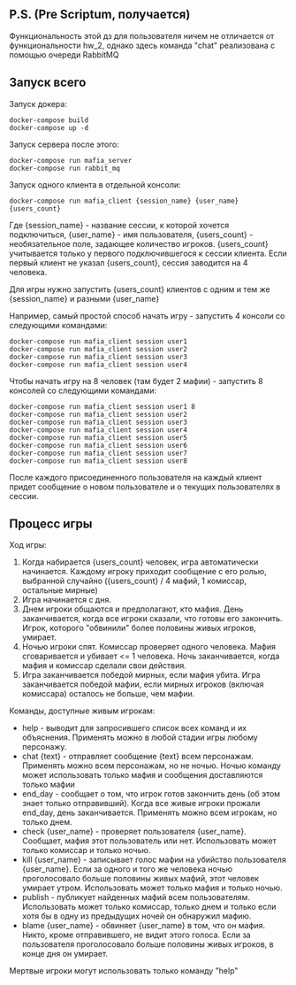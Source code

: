 ## P.S. (Pre Scriptum, получается)

Функциональность этой дз для пользователя ничем не отличается от функциональности hw_2, однако здесь команда "chat" реализована с помощью очереди RabbitMQ

## Запуск всего

Запуск докера:

```
docker-compose build
docker-compose up -d
```

Запуск сервера после этого:

```
docker-compose run mafia_server
docker-compose run rabbit_mq
```

Запуск одного клиента в отдельной консоли:
```
docker-compose run mafia_client {session_name} {user_name} {users_count}
```
Где {session_name} - название сессии, к которой хочется подключиться, {user_name} - имя пользователя, {users_count} - необязательное поле, задающее количество игроков.
{users_count} учитывается только у первого подключившегося к сессии клиента. Если первый клиент не указал {users_count}, сессия заводится на 4 человека.

Для игры нужно запустить {users_count} клиентов с одним и тем же {session_name} и разными {user_name}

Например, самый простой способ начать игру - запустить 4 консоли со следующими командами:

```
docker-compose run mafia_client session user1
docker-compose run mafia_client session user2
docker-compose run mafia_client session user3
docker-compose run mafia_client session user4
```

Чтобы начать игру на 8 человек (там будет 2 мафии) - запустить 8 консолей со следующими командами:

```
docker-compose run mafia_client session user1 8
docker-compose run mafia_client session user2
docker-compose run mafia_client session user3
docker-compose run mafia_client session user4
docker-compose run mafia_client session user5
docker-compose run mafia_client session user6
docker-compose run mafia_client session user7
docker-compose run mafia_client session user8
```

После каждого присоединенного пользователя на каждый клиент придет сообщение о новом пользователе и о текущих пользователях в сессии.

## Процесс игры

Ход игры:
1. Когда набирается {users_count} человек, игра автоматически начинается. Каждому игроку приходит сообщение с его ролью, выбранной случайно ({users_count} / 4 мафий, 1 комиссар, остальные мирные)
2. Игра начинается с дня.
3. Днем игроки общаются и предполагают, кто мафия. День заканчивается, когда все игроки сказали, что готовы его закончить. Игрок, которого "обвинили" более половины живых игроков, умирает.
4. Ночью игроки спят. Комиссар проверяет одного человека. Мафия сговаривается и убивает <= 1 человека. Ночь заканчивается, когда мафия и комиссар сделали свои действия.
5. Игра заканчивается победой мирных, если мафия убита. Игра заканчивается победой мафии, если мирных игроков (включая комиссара) осталось не больше, чем мафии.

Команды, доступные живым игрокам:
* help - выводит для запросившего список всех команд и их объяснения. Применять можно в любой стадии игры любому персонажу.
* chat {text} - отправляет сообщение {text} всем персонажам. Применять можно всем персонажам, но не ночью. Ночью команду может использовать только мафия и сообщения доставляются только мафии
* end_day - сообщает о том, что игрок готов закончить день (об этом знает только отправивший). Когда все живые игроки прожали end_day, день заканчивается. Применять можно всем игрокам, но только днем.
* check {user_name} - проверяет пользователя {user_name}. Сообщает, мафия этот пользователь или нет. Использовать может только комиссар и только ночью.
* kill {user_name} - записывает голос мафии на убийство пользователя {user_name}. Если за одного и того же человека ночью проголосовало больше половины живых мафий, этот человек умирает утром. Использовать может только мафия и только ночью.
* publish - публикует найденных мафий всем пользователям. Использовать может только комиссар, только днем и только если хотя бы в одну из предыдущих ночей он обнаружил мафию.
* blame {user_name} - обвиняет {user_name} в том, что он мафия. Никто, кроме отправившего, не видит этого голоса. Если за пользователя проголосовало больше половины живых игроков, в конце дня он умирает.

Мертвые игроки могут использовать только команду "help"
